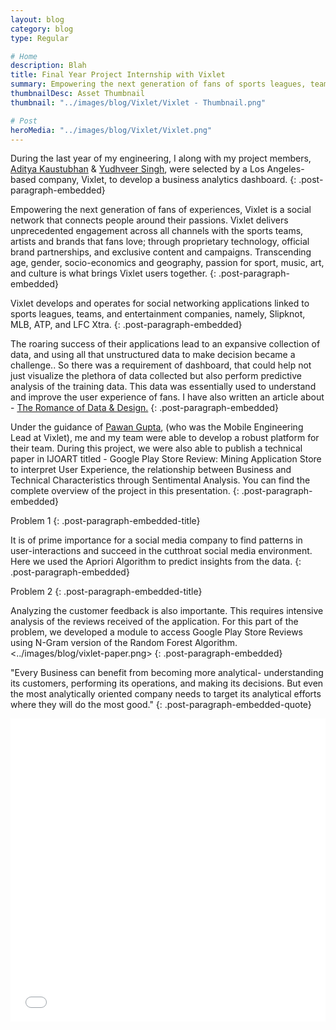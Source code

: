 ```yaml
---
layout: blog
category: blog
type: Regular

# Home
description: Blah
title: Final Year Project Internship with Vixlet
summary: Empowering the next generation of fans of sports leagues, teams, and entertainment companies
thumbnailDesc: Asset Thumbnail
thumbnail: "../images/blog/Vixlet/Vixlet - Thumbnail.png"

# Post
heroMedia: "../images/blog/Vixlet/Vixlet.png"
---
```


During the last year of my engineering, I along with my project members, <a href="https://www.linkedin.com/in/adityakaustubhan/">Aditya Kaustubhan</a> & <a href="https://www.linkedin.com/in/yudhveer-singh/">Yudhveer Singh</a>, were selected by a Los Angeles-based company, Vixlet, to develop a business analytics dashboard.
{: .post-paragraph-embedded}





Empowering the next generation of fans of experiences, Vixlet is a social network that connects people around their passions. Vixlet delivers unprecedented engagement across all channels with the sports teams, artists and brands that fans love; through proprietary technology, official brand partnerships, and exclusive content and campaigns. Transcending age, gender, socio-economics and geography, passion for sport, music, art, and culture is what brings Vixlet users together.
{: .post-paragraph-embedded}

Vixlet develops and operates for social networking applications linked to sports leagues, teams, and entertainment companies, namely, Slipknot, MLB, ATP, and LFC Xtra.
{: .post-paragraph-embedded}

The roaring success of their applications lead to an expansive collection of data, and using all that unstructured data to make decision became a challenge.. So there was a requirement of dashboard, that could help not just visualize the plethora of data collected but also perform predictive analysis of the training data. This data was essentially used to understand and improve the user experience of fans. I have also written an article about - <a href="https://medium.com/@syskaul/the-romance-of-data-and-design-ca203e87478a">The Romance of Data & Design.</a>
{: .post-paragraph-embedded}

Under the guidance of <a href="https://www.linkedin.com/in/pguptasloan/">Pawan Gupta</a>, (who was the Mobile Engineering Lead at Vixlet), me and my team were able to develop a robust platform for their team. During this project, we were also able to publish a technical paper in IJOART titled - Google Play Store Review: Mining Application Store to interpret User Experience, the relationship between Business and Technical Characteristics through Sentimental Analysis. You can find the complete overview of the project in this presentation.
{: .post-paragraph-embedded}

Problem 1
{: .post-paragraph-embedded-title}

It is of prime importance for a social media company to find patterns in user-interactions and succeed in the cutthroat social media environment. Here we used the Apriori Algorithm to predict insights from the data.
{: .post-paragraph-embedded}

Problem 2
{: .post-paragraph-embedded-title}

Analyzing the customer feedback is also importante. This requires intensive analysis of the reviews received of the application. For this part of the problem, we developed a module to access Google Play Store Reviews using N-Gram version of the Random Forest Algorithm. <../images/blog/vixlet-paper.png>
{: .post-paragraph-embedded}

"Every Business can benefit from becoming more analytical- understanding its customers, performing its operations, and making its decisions. But even the most analytically oriented company needs to target its analytical efforts where they will do the most good."
{: .post-paragraph-embedded-quote}

<div class="post-embed">
<iframe src="//www.slideshare.net/slideshow/embed_code/key/wks80e1vxjyOX3" width="595" height="485" frameborder="0" marginwidth="0" marginheight="0" scrolling="no" style="margin-bottom:5px; max-width: 100%;" allowfullscreen> </iframe> <div style="margin-bottom:5px"> <strong> <a href="//www.slideshare.net/eshaankaul29/vixlet-review" title="Vixlet Review" target="_blank"></a> </strong><strong><a href="https://www.slideshare.net/eshaankaul29" target="_blank"></a></strong> </div>
</div>

